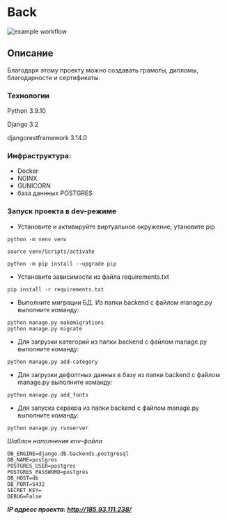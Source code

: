 # Back

![example workflow](https://github.com/certificates-and-commendations/Back/actions/workflows/certificates_deploy.yml/badge.svg)

## Описание

Благодаря этому проекту можно создавать грамоты, дипломы, благодарности и сертификаты.

### Технологии

Python 3.9.10

Django 3.2

djangorestframework 3.14.0

### Инфраструктура: 
* Docker
* NGINX
* GUNICORN
* база даннных POSTGRES

### Запуск проекта в dev-режиме

- Установите и активируйте виртуальное окружение, утановите pip

```
python -m venv venv

source venv/Scripts/activate

python -m pip install --upgrade pip
```
- Установите зависимости из файла requirements.txt

```
pip install -r requirements.txt
```
- Выполните миграции БД. Из папки backend с файлом manage.py выполните команду:
```
python manage.py makemigrations
python manage.py migrate
```
- Для загрузки категорий из папки backend с файлом manage.py выполните команду:
```
python manage.py add-category
```
- Для загрузки дефолтных данных в базу из папки backend с файлом manage.py выполните команду:
```
python manage.py add_fonts
```
- Для запуска сервера из папки backend с файлом manage.py выполните команду:

```
python manage.py runserver
```
_Шаблон наполнения env-файла_

```
DB_ENGINE=django.db.backends.postgresql
DB_NAME=postgres
POSTGRES_USER=postgres
POSTGRES_PASSWORD=postgres
DB_HOST=db
DB_PORT=5432
SECRET_KEY=
DEBUG=False
```
***IP адресс проекта: http://185.93.111.238/***